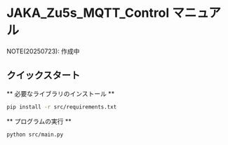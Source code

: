 # JAKA_Zu5s_MQTT_Control マニュアル

NOTE(20250723): 作成中

## クイックスタート

** 必要なライブラリのインストール **

```sh
pip install -r src/requirements.txt
```

** プログラムの実行 **

```sh
python src/main.py
```
